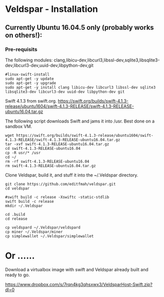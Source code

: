# Veldspar - Installation

## Currently Ubuntu 16.04.5 only (probably works on others!):

### Pre-requisits

The following modules:
clang,libicu-dev,libcurl3,libssl-dev,sqlite3,libsqlite3-dev,libcurl3-dev,uuid-dev,libpython-dev,git

```
#linux-swift-install
sudo apt-get -y update
sudo apt-get -y upgrade
sudo apt-get -y install clang libicu-dev libcurl3 libssl-dev sqlite3 libsqlite3-dev libcurl3-dev uuid-dev libpython-dev git
```



Swift 4.1.3 from swift.org.
https://swift.org/builds/swift-4.1.3-release/ubuntu1604/swift-4.1.3-RELEASE/swift-4.1.3-RELEASE-ubuntu16.04.tar.gz

The following script downloads Swift and jams it into /usr.  Best done on a sandbox VM.  
```
wget https://swift.org/builds/swift-4.1.3-release/ubuntu1604/swift-4.1.3-RELEASE/swift-4.1.3-RELEASE-ubuntu16.04.tar.gz
tar -xvf swift-4.1.3-RELEASE-ubuntu16.04.tar.gz
cd swift-4.1.3-RELEASE-ubuntu16.04
cp -R usr/* /usr
cd ~/
rm -rf swift-4.1.3-RELEASE-ubuntu16.04
rm swift-4.1.3-RELEASE-ubuntu16.04.tar.gz
```

Clone Veldspar, build it, and stuff it into the ~/.Veldspar directory.
```
git clone https://github.com/editfmah/veldspar.git
cd veldspar

#swift build -c release -Xswiftc -static-stdlib
swift build -c release
mkdir ~/.Veldspar

cd .build
cd release

cp veldspard ~/.Veldspar/veldspard
cp miner ~/.Veldspar/miner
cp simplewallet ~/.Veldspar/simplewallet
```

# Or ......

Download a virtualbox image with swift and Veldspar already built and ready to go.

https://www.dropbox.com/s/7rqn4kg3qhsxwx3/VeldsparHost-Swift.zip?dl=0

